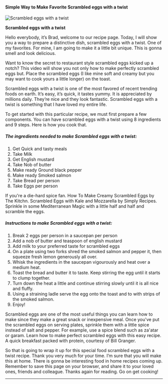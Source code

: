             

#### Simple Way to Make Favorite Scrambled eggs with a twist

![Scrambled eggs with a twist](https://img-global.cpcdn.com/recipes/30675487/751x532cq70/scrambled-eggs-with-a-twist-recipe-main-photo.jpg)

**Scrambled eggs with a twist**

Hello everybody, it’s Brad, welcome to our recipe page. Today, I will show you a way to prepare a distinctive dish, scrambled eggs with a twist. One of my favorites. For mine, I am going to make it a little bit unique. This is gonna smell and look delicious.

Want to know the secret to restaurant style scrambled eggs kicked up a notch? This video will show you not only how to make perfectly scrambled eggs but. Place the scrambled eggs (I like mine soft and creamy but you may want to cook yours a little longer) on the toast.

Scrambled eggs with a twist is one of the most favored of recent trending foods on earth. It’s easy, it’s quick, it tastes yummy. It is appreciated by millions daily. They’re nice and they look fantastic. Scrambled eggs with a twist is something that I have loved my entire life.

To get started with this particular recipe, we must first prepare a few components. You can have scrambled eggs with a twist using 8 ingredients and 9 steps. Here is how you cook that.

##### The ingredients needed to make Scrambled eggs with a twist:

1.  Get Quick and tasty meals
2.  Take Milk
3.  Get English mustard
4.  Take Nob of butter
5.  Make ready Ground black pepper
6.  Make ready Smoked salmon
7.  Take Bread per person
8.  Take Eggs per person

If you're a die-hard spice fan. How To Make Creamy Scrambled Eggs by The Kitchn. Scrambled Eggs with Kale and Mozzarella by Simply Recipes. Sprinkle in some Mediterranean Magic with a little half and half and scramble the eggs.

##### Instructions to make Scrambled eggs with a twist:

1.  Break 2 eggs per person in a saucepan per person
2.  Add a nob of butter and teaspoon of english mustard
3.  Add milk to your preferred taste for scrambled eggs
4.  On a plate using two forks shred the smoked salmon and pepper it, then squeeze fresh lemon generously all over.
5.  Whisk the ingredients in the saucepan vigourously and heat over a medium heat.
6.  Toast the bread and butter it to taste. Keep stirring the egg until it starts to clump together.
7.  Turn down the heat a little and continue stirring slowly until it is all nice and fluffy.
8.  Using a straining ladle serve the egg onto the toast and to with strips of the smoked salmon.
9.  Enjoy!

Scrambled eggs are one of the most useful things you can learn how to make since they make a great snack or inexpensive meal. Once you've put the scrambled eggs on serving plates, sprinkle them with a little spice instead of salt and pepper. For example, use a spice blend such as za'atar or garam. Learn how to make perfect scrambled eggs with this easy recipe. A quick breakfast packed with protein, courtesy of Bill Granger.

So that is going to wrap it up for this special food scrambled eggs with a twist recipe. Thank you very much for your time. I’m sure that you will make this at home. There is gonna be interesting food in home recipes coming up. Remember to save this page on your browser, and share it to your loved ones, friends and colleague. Thanks again for reading. Go on get cooking!

* * *